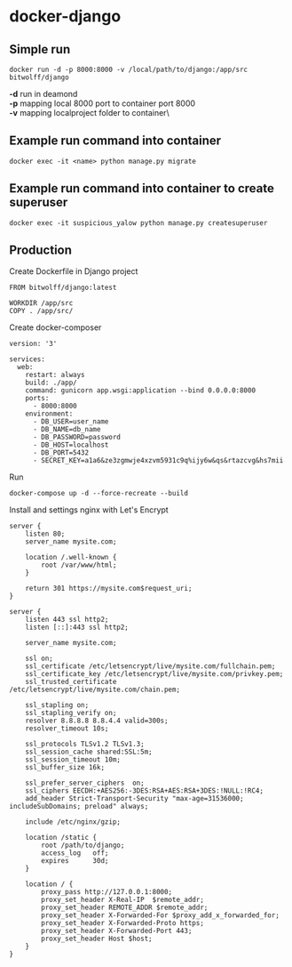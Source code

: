 # docker-django

## Simple run
```
docker run -d -p 8000:8000 -v /local/path/to/django:/app/src bitwolff/django
```
**-d** run in deamond\
**-p** mapping local 8000 port to container port 8000\
**-v** mapping localproject folder to container\

## Example run command into container
```
docker exec -it <name> python manage.py migrate
```

## Example run command into container to create superuser
```
docker exec -it suspicious_yalow python manage.py createsuperuser
```

## Production
Create Dockerfile in Django project

```
FROM bitwolff/django:latest

WORKDIR /app/src
COPY . /app/src/
```

Create docker-composer
```
version: '3'

services:
  web:
    restart: always
    build: ./app/
    command: gunicorn app.wsgi:application --bind 0.0.0.0:8000
    ports:
      - 8000:8000
    environment:
      - DB_USER=user_name
      - DB_NAME=db_name
      - DB_PASSWORD=password
      - DB_HOST=localhost
      - DB_PORT=5432
      - SECRET_KEY=a1a6&ze3zgmwje4xzvm5931c9q%ijy6w&qs&rtazcvg&hs7mii
```

Run
```
docker-compose up -d --force-recreate --build
```

Install and settings nginx with Let's Encrypt
```
server {
    listen 80;
    server_name mysite.com;

    location /.well-known {
        root /var/www/html;
    }

    return 301 https://mysite.com$request_uri;
}

server {
    listen 443 ssl http2;
    listen [::]:443 ssl http2;

    server_name mysite.com;

    ssl on;
    ssl_certificate /etc/letsencrypt/live/mysite.com/fullchain.pem;
    ssl_certificate_key /etc/letsencrypt/live/mysite.com/privkey.pem;
    ssl_trusted_certificate /etc/letsencrypt/live/mysite.com/chain.pem;

    ssl_stapling on;
    ssl_stapling_verify on;
    resolver 8.8.8.8 8.8.4.4 valid=300s;
    resolver_timeout 10s;

    ssl_protocols TLSv1.2 TLSv1.3;
    ssl_session_cache shared:SSL:5m;
    ssl_session_timeout 10m;
    ssl_buffer_size 16k;

    ssl_prefer_server_ciphers  on;
    ssl_ciphers EECDH:+AES256:-3DES:RSA+AES:RSA+3DES:!NULL:!RC4;
    add_header Strict-Transport-Security "max-age=31536000; includeSubDomains; preload" always;

    include /etc/nginx/gzip;

    location /static {
        root /path/to/django;
        access_log   off;
        expires      30d;
    }

    location / {
        proxy_pass http://127.0.0.1:8000;
        proxy_set_header X-Real-IP  $remote_addr;
        proxy_set_header REMOTE_ADDR $remote_addr;
        proxy_set_header X-Forwarded-For $proxy_add_x_forwarded_for;
        proxy_set_header X-Forwarded-Proto https;
        proxy_set_header X-Forwarded-Port 443;
        proxy_set_header Host $host;
    }
}
```
